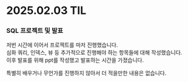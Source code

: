# 2025.02.03 TIL
### SQL 프로젝트 및 발표

저번 시간에 이어서 프로젝트를 마저 진행했습니다.  
심화 쿼리, 인덱스, 뷰 등 추가적으로 진행해야 하는 항목들에 대해 작성했습니다.  
이후 발표를 위해 ppt를 작성했고 발표하는 시간을 가졌습니다.  

특별히 배우거나 무언가를 진행하지 않아서 더 적을만한 내용은 없습니다.  
